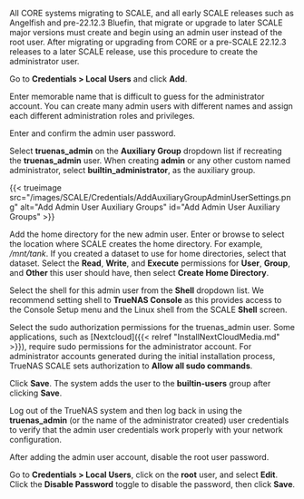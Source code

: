&NewLine;

All CORE systems migrating to SCALE, and all early SCALE releases such as Angelfish and pre-22.12.3 Bluefin, that migrate or upgrade to later SCALE major versions must create and begin using an admin user instead of the root user.
After migrating or upgrading from CORE or a pre-SCALE 22.12.3 releases to a later SCALE release, use this procedure to create the administrator user.

Go to **Credentials > Local Users** and click **Add**.

Enter memorable name that is difficult to guess for the administrator account.
You can create many admin users with different names and assign each different administration roles and privileges.

Enter and confirm the admin user password.

Select **truenas_admin** on the **Auxiliary Group** dropdown list if recreating the **truenas_admin** user.
When creating **admin** or any other custom named administrator, select **builtin_administrator**,  as the auxiliary group.

{{< trueimage src="/images/SCALE/Credentials/AddAuxiliaryGroupAdminUserSettings.png" alt="Add Admin User Auxiliary Groups" id="Add Admin User Auxiliary Groups" >}}

Add the home directory for the new admin user. 
Enter or browse to select the location where SCALE creates the home directory.
For example, */mnt/tank*. If you created a dataset to use for home directories, select that dataset.
Select the **Read**, **Write**, and **Execute** permissions for **User**, **Group**, and **Other** this user should have, then select **Create Home Directory**.

Select the shell for this admin user from the **Shell** dropdown list.
We recommend setting shell to **TrueNAS Console** as this provides access to the Console Setup menu and the Linux shell from the SCALE **Shell** screen.

Select the sudo authorization permissions for the truenas_admin user.
Some applications, such as [Nextcloud]({{< relref "InstallNextCloudMedia.md" >}}), require sudo permissions for the administrator account.
For administrator accounts generated during the initial installation process, TrueNAS SCALE sets authorization to **Allow all sudo commands**.

Click **Save**.
The system adds the user to the **builtin-users** group after clicking **Save**.

Log out of the TrueNAS system and then log back in using the **truenas_admin** (or the name of the administrator created) user credentials to verify that the admin user credentials work properly with your network configuration.

After adding the admin user account, disable the root user password.

Go to **Credentials > Local Users**, click on the **root** user, and select **Edit**.
Click the **Disable Password** toggle to disable the password, then click **Save**.
